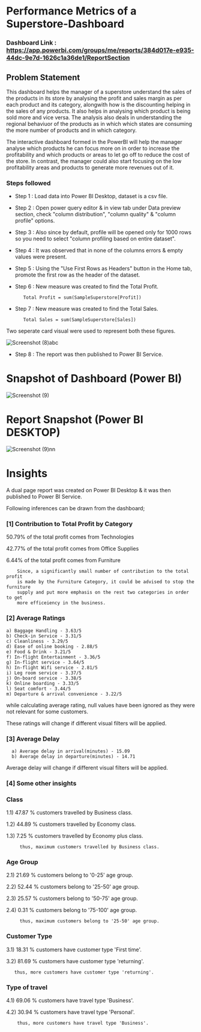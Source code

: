 # Performance Metrics of a Superstore-Dashboard

### Dashboard Link : https://app.powerbi.com/groups/me/reports/384d017e-e935-44dc-9e7d-1626c1a36de1/ReportSection

## Problem Statement

This dashboard helps the manager of a superstore understand the sales of the products in its store by analysing the profit and sales margin as per each product and its category, alongwith how is the discounting helping in the sales of any products. It also helps in analysing which product is being sold more and vice versa. The analysis also deals in understanding the regional behaviuor of the products as in which which states are consuming the more number of products and in which category. 

The interactive dashboard formed in the PowerBI will help the manager analyse which products he can focus more on in order to increase the profitability and which products or areas to let go off to reduce the cost of the store. In contrast, the manager could also start focusing on the low profitability areas and products to generate more revenues out of it.




### Steps followed 

- Step 1 : Load data into Power BI Desktop, dataset is a csv file.
- Step 2 : Open power query editor & in view tab under Data preview section, check "column distribution", "column quality" & "column profile" options.
- Step 3 : Also since by default, profile will be opened only for 1000 rows so you need to select "column profiling based on entire dataset".
- Step 4 : It was observed that in none of the columns errors & empty values were present.
- Step 5 : Using the "Use First Rows as Headers" button in the Home tab, promote the first row as the header of the dataset.
- Step 6 : New measure was created to find the Total Profit.

         Total Profit = sum(SampleSuperstore[Profit])
- Step 7 : New measure was created to find the Total Sales.
 
         Total Sales = sum(SampleSuperstore[Sales])
 
 Two seperate card visual were used to represent both these figures.
 
![Screenshot (8)abc](https://github.com/aarijausaf/Aarij-Projects/assets/169148343/acc00fa5-6713-4847-bf6b-0f015f2f5d2e)

 

 
 - Step 8 : The report was then published to Power BI Service.
 


# Snapshot of Dashboard (Power BI)

![Screenshot (9)](https://github.com/aarijausaf/Aarij-Projects/assets/169148343/9083d4df-9c59-42fb-8002-866906167dca)

 
 # Report Snapshot (Power BI DESKTOP)

 
![Screenshot (9)nn](https://github.com/aarijausaf/Aarij-Projects/assets/169148343/64273055-afbd-4139-a55c-104e9e305ecc)


# Insights

A dual page report was created on Power BI Desktop & it was then published to Power BI Service.

Following inferences can be drawn from the dashboard;

### [1] Contribution to Total Profit by Category

   50.79% of the total profit comes from Technologies

   42.77% of the total profit comes from Office Supplies

   6.44% of the total profit comes from Furniture



        Since, a significantly small number of contribution to the total profit
        is made by the Furniture Category, it could be advised to stop the furniture
        supply and put more emphasis on the rest two categories in order to get
        more efficeiency in the business.
           
### [2] Average Ratings

    a) Baggage Handling - 3.63/5
    b) Check-in Service - 3.31/5
    c) Cleanliness - 3.29/5
    d) Ease of online booking - 2.88/5
    e) Food & Drink - 3.21/5
    f) In-flight Entertainment - 3.36/5
    g) In-flight service - 3.64/5
    h) In-flight Wifi service - 2.81/5
    i) Leg room service - 3.37/5
    j) On-board service - 3.38/5
    k) Online boarding - 3.33/5
    l) Seat comfort - 3.44/5
    m) Departure & arrival convenience - 3.22/5
  
  while calculating average rating, null values have been ignored as they were not relevant for some customers. 
  
  These ratings will change if different visual filters will be applied.  
  
  ### [3] Average Delay 
  
      a) Average delay in arrival(minutes) - 15.09
      b) Average delay in departure(minutes) - 14.71
Average delay will change if different visual filters will be applied.

 ### [4] Some other insights
 
 ### Class
 
 1.1) 47.87 % customers travelled by Business class.
 
 1.2) 44.89 % customers travelled by Economy class.
 
 1.3) 7.25 % customers travelled by Economy plus class.
 
         thus, maximum customers travelled by Business class.
 
 ### Age Group
 
 2.1)  21.69 % customers belong to '0-25' age group.
 
 2.2)  52.44 % customers belong to '25-50' age group.
 
 2.3)  25.57 % customers belong to '50-75' age group.
 
 2.4)  0.31 % customers belong to '75-100' age group.
 
         thus, maximum customers belong to '25-50' age group.
         
### Customer Type

3.1) 18.31 % customers have customer type 'First time'.

3.2) 81.69 % customers have customer type 'returning'.
       
       thus, more customers have customer type 'returning'.

### Type of travel

4.1) 69.06 % customers have travel type 'Business'.

4.2) 30.94 % customers have travel type 'Personal'.

        thus, more customers have travel type 'Business'.
